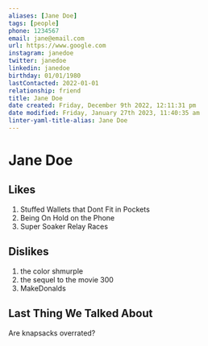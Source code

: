 ```yaml
---
aliases: [Jane Doe]
tags: [people]
phone: 1234567
email: jane@email.com
url: https://www.google.com
instagram: janedoe
twitter: janedoe
linkedin: janedoe
birthday: 01/01/1980
lastContacted: 2022-01-01
relationship: friend
title: Jane Doe
date created: Friday, December 9th 2022, 12:11:31 pm
date modified: Friday, January 27th 2023, 11:40:35 am
linter-yaml-title-alias: Jane Doe
---
```


# Jane Doe

## Likes

1. Stuffed Wallets that Dont Fit in Pockets
2. Being On Hold on the Phone
3. Super Soaker Relay Races

## Dislikes

1. the color shmurple
2. the sequel to the movie 300
3. MakeDonalds

## Last Thing We Talked About

Are knapsacks overrated?
